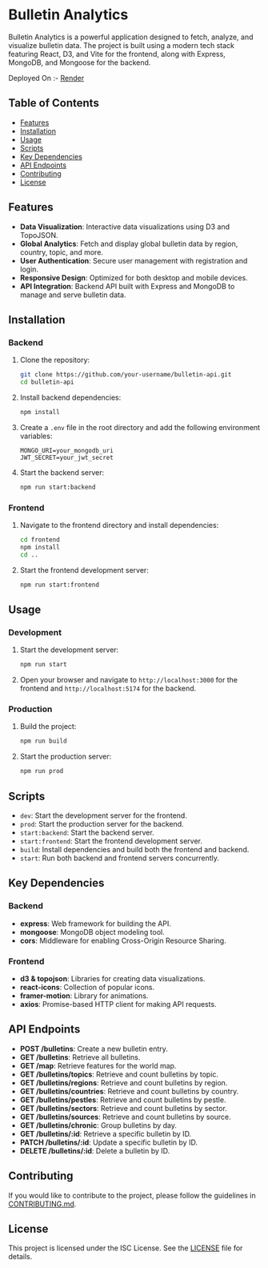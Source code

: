 # Bulletin Analytics

Bulletin Analytics is a powerful application designed to fetch, analyze, and visualize bulletin data. The project is built using a modern tech stack featuring React, D3, and Vite for the frontend, along with Express, MongoDB, and Mongoose for the backend.

Deployed On :- [Render](https://bulletin-analytics.onrender.com/)


## Table of Contents

- [Features](#features)
- [Installation](#installation)
- [Usage](#usage)
- [Scripts](#scripts)
- [Key Dependencies](#key-dependencies)
- [API Endpoints](#api-endpoints)
- [Contributing](#contributing)
- [License](#license)

## Features

- **Data Visualization**: Interactive data visualizations using D3 and TopoJSON.
- **Global Analytics**: Fetch and display global bulletin data by region, country, topic, and more.
- **User Authentication**: Secure user management with registration and login.
- **Responsive Design**: Optimized for both desktop and mobile devices.
- **API Integration**: Backend API built with Express and MongoDB to manage and serve bulletin data.

## Installation

### Backend

1. Clone the repository:
    ```bash
    git clone https://github.com/your-username/bulletin-api.git
    cd bulletin-api
    ```

2. Install backend dependencies:
    ```bash
    npm install
    ```

3. Create a `.env` file in the root directory and add the following environment variables:
    ```
    MONGO_URI=your_mongodb_uri
    JWT_SECRET=your_jwt_secret
    ```

4. Start the backend server:
    ```bash
    npm run start:backend
    ```

### Frontend

1. Navigate to the frontend directory and install dependencies:
    ```bash
    cd frontend
    npm install
    cd ..
    ```

2. Start the frontend development server:
    ```bash
    npm run start:frontend
    ```

## Usage

### Development

1. Start the development server:
    ```bash
    npm run start
    ```

2. Open your browser and navigate to `http://localhost:3000` for the frontend and `http://localhost:5174` for the backend.

### Production

1. Build the project:
    ```bash
    npm run build
    ```

2. Start the production server:
    ```bash
    npm run prod
    ```

## Scripts

- `dev`: Start the development server for the frontend.
- `prod`: Start the production server for the backend.
- `start:backend`: Start the backend server.
- `start:frontend`: Start the frontend development server.
- `build`: Install dependencies and build both the frontend and backend.
- `start`: Run both backend and frontend servers concurrently.

## Key Dependencies

### Backend

- **express**: Web framework for building the API.
- **mongoose**: MongoDB object modeling tool.
- **cors**: Middleware for enabling Cross-Origin Resource Sharing.

### Frontend

- **d3 & topojson**: Libraries for creating data visualizations.
- **react-icons**: Collection of popular icons.
- **framer-motion**: Library for animations.
- **axios**: Promise-based HTTP client for making API requests.

## API Endpoints

- **POST /bulletins**: Create a new bulletin entry.
- **GET /bulletins**: Retrieve all bulletins.
- **GET /map**: Retrieve features for the world map.
- **GET /bulletins/topics**: Retrieve and count bulletins by topic.
- **GET /bulletins/regions**: Retrieve and count bulletins by region.
- **GET /bulletins/countries**: Retrieve and count bulletins by country.
- **GET /bulletins/pestles**: Retrieve and count bulletins by pestle.
- **GET /bulletins/sectors**: Retrieve and count bulletins by sector.
- **GET /bulletins/sources**: Retrieve and count bulletins by source.
- **GET /bulletins/chronic**: Group bulletins by day.
- **GET /bulletins/:id**: Retrieve a specific bulletin by ID.
- **PATCH /bulletins/:id**: Update a specific bulletin by ID.
- **DELETE /bulletins/:id**: Delete a bulletin by ID.

## Contributing

If you would like to contribute to the project, please follow the guidelines in [CONTRIBUTING.md](CONTRIBUTING.md).

## License

This project is licensed under the ISC License. See the [LICENSE](LICENSE) file for details.
